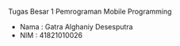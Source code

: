 Tugas Besar 1 Pemrograman Mobile Programming

- Nama : Gatra Alghaniy Desesputra
- NIM  : 41821010026